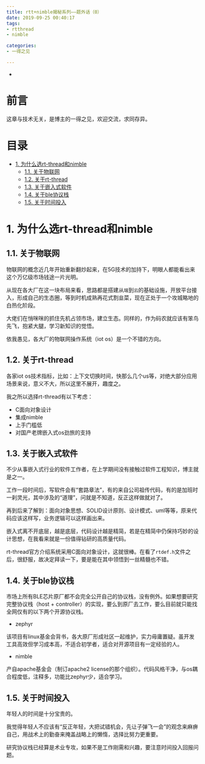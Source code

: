 ```yaml
---
title: rtt+nimble揭秘系列——题外话（0）
date: 2019-09-25 00:40:17
tags:
- rtthread
- nimble

categories:
- 一得之见

---
```


-
<!-- more --> 

前言
===

这章与技术无关，是博主的一得之见，欢迎交流，求同存异。

目录
===

<!-- TOC -->

- [1. 为什么选rt-thread和nimble](#1-为什么选rt-thread和nimble)
    - [1.1. 关于物联网](#11-关于物联网)
    - [1.2. 关于rt-thread](#12-关于rt-thread)
    - [1.3. 关于嵌入式软件](#13-关于嵌入式软件)
    - [1.4. 关于ble协议栈](#14-关于ble协议栈)
    - [1.5. 关于时间投入](#15-关于时间投入)

<!-- /TOC -->

# 1. 为什么选rt-thread和nimble
 

## 1.1. 关于物联网

物联网的概念近几年开始重新翻炒起来，在5G技术的加持下，明眼人都能看出来这个万亿级市场钱途一片光明。

从现在各大厂在这一块布局来看，思路都是搭建从`端`到`云`的基础设施，开放平台接入，形成自己的生态圈，等到时机成熟再花式割韭菜，现在正处于一个攻城略地的白热化阶段。

大佬们在悄咪咪的抓住先机占领市场，建立生态。同样的，作为码农就应该有笨鸟先飞，抱紧大腿，学习新知识的觉悟。

依我愚见，各大厂的物联网操作系统（iot os）是一个不错的方向。

## 1.2. 关于rt-thread

各家iot os技术指标，比如：上下文切换时间，快那么几个us等，对绝大部分应用场景来说，意义不大，所以这里不展开，趣度之。

我之所以选择rt-thread有以下考虑：
- C面向对象设计
- 集成nimble
- 上手门槛低
- 对国产老牌嵌入式os劲旅的支持

## 1.3. 关于嵌入式软件

不少从事嵌入式行业的软件工作者，在上学期间没有接触过软件工程知识，博主就是之一。

工作一段时间后，写软件会有“套路章法”，有的来自公司祖传代码，有的是加班时一刹灵光，其中涉及的“道理”，问就是不知道，反正这样做就对了。

再到后来了解到：面向对象思想、SOLID设计原则、设计模式、uml等等，原来代码应该这样写，业务逻辑可以这样画出来。

嵌入式离不开底层，越是底层，代码设计越是精简，若是在精简中仍保持巧妙的设计思想，在我看来就是一份值得钻研的高质量代码。

rt-thread官方介绍系统采用C面向对象设计，这就很棒。在看了`rtdef.h`文件之后，很舒服，故决定拜读一下，要是能在其中领悟到一丝精髓也不错。

## 1.4. 关于ble协议栈

市场上所有BLE芯片原厂都不会完全公开自己的协议栈，没有例外。如果想要研究完整协议栈（host + controller）的实现，要么到原厂去工作，要么目前就只能找全网仅有的以下两个开源协议栈。

- zephyr

该项目有linux基金会背书，各大原厂形成社区一起维护，实力毋庸置疑。虽开发工具高效但学习成本高，不适合初学者，适合对开源项目有一定经验的人。

- nimble

产自apache基金会（制订apache2 license的那个组织）。代码风格干净，与os耦合程度低，注释多，功能比zephyr少，适合学习。

## 1.5. 关于时间投入

年轻人的时间是十分宝贵的。

我觉得年轻人不应该有“反正年轻，大把试错机会，先让子弹飞一会”的观念来麻痹自己，用战术上的勤奋来掩盖战略上的懒惰，选择比努力更重要。

研究协议栈已经算是术业专攻，如果不是工作刚需和兴趣，要注意时间投入回报问题。



